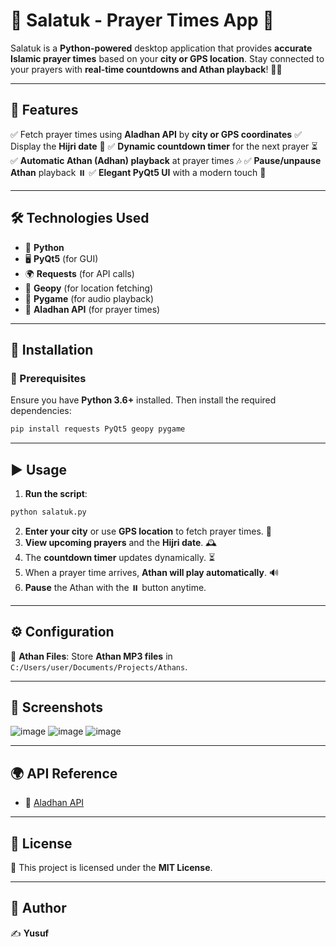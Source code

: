 # 🌙 Salatuk - Prayer Times App 🕌

Salatuk is a **Python-powered** desktop application that provides **accurate Islamic prayer times** based on your **city or GPS location**. Stay connected to your prayers with **real-time countdowns and Athan playback**! 🕋✨

---

## 🚀 Features
✅ Fetch prayer times using **Aladhan API** by **city or GPS coordinates**
✅ Display the **Hijri date** 📅
✅ **Dynamic countdown timer** for the next prayer ⏳
✅ **Automatic Athan (Adhan) playback** at prayer times 🎶
✅ **Pause/unpause Athan** playback ⏸️
✅ **Elegant PyQt5 UI** with a modern touch 🎨

---

## 🛠️ Technologies Used
- 🐍 **Python**
- 🖥️ **PyQt5** (for GUI)
- 🌍 **Requests** (for API calls)
- 📍 **Geopy** (for location fetching)
- 🎵 **Pygame** (for audio playback)
- 🌙 **Aladhan API** (for prayer times)

---

## 🔧 Installation
### 📌 Prerequisites
Ensure you have **Python 3.6+** installed. Then install the required dependencies:
```sh
pip install requests PyQt5 geopy pygame
```

---

## ▶️ Usage
1. **Run the script**:
```sh
python salatuk.py
```
2. **Enter your city** or use **GPS location** to fetch prayer times. 📌
3. **View upcoming prayers** and the **Hijri date**. 🕰️
4. The **countdown timer** updates dynamically. ⏳
5. When a prayer time arrives, **Athan will play automatically**. 🔊
6. **Pause** the Athan with the ⏸️ button anytime.

---

## ⚙️ Configuration
🎵 **Athan Files**: Store **Athan MP3 files** in `C:/Users/user/Documents/Projects/Athans`.

---

## 📸 Screenshots
![image](https://github.com/user-attachments/assets/b54f26b2-5eb4-4cf2-93b8-dae608689a61)
![image](https://github.com/user-attachments/assets/4b5acb9c-210d-4782-8e7b-182daccd6ec9)
![image](https://github.com/user-attachments/assets/fd4ac9ae-f356-4983-a944-9fa781776ac1)






---

## 🌍 API Reference
- 📌 [Aladhan API](https://aladhan.com/prayer-times-api)

---

## 📜 License
🔖 This project is licensed under the **MIT License**.

---

## 👤 Author
✍️ **Yusuf**


